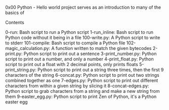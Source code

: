 0x00 Python - Hello world project serves as an introduction to many of the basics of 

Contents

0-run: Bash script to run a Python script
1-run_inline: Bash script to run Python code without it being in a file
100-write.py: A Python script to write to stderr
101-compile: Bash script to compile a Python file
102-magic_calculation.py: A function written to match the given bytecodes
2-print.py: Python script to print out a sentence
3-print_number.py: Python script to print out a number, and only a number
4-print_float.py: Python script to print out a float with 2 decimal points, only prints floats
5-print_string.py: Python script to print out a string three times, then the first 9 characters of the string
6-concat.py: Python script to print out two strings combined together as one
7-edges.py: Python script to print out different characters from within a given string by slicing it
8-concat-edges.py: Python script to grab characters from a string and make a new string from them
9-easter_egg.py: Python script to print Zen of Python, it's a Python easter egg
